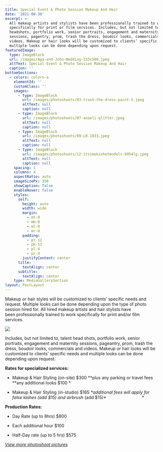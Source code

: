 ```yaml
---
title: Special Event & Photo Session Makeup And Hair
date: '2021-08-30'
excerpt: >-
  All makeup artists and stylists have been professionally trained to work
  specifically for print or film services. Includes, but not limited to, talent
  headshots, portfolio work, senior portraits, engagement and maternity
  sessions, pagentry, prom, trash the dress, boudoir looks, commercials and
  videos. Makeup or hair looks will be customized to clients’ specific needs and
  multiple looks can be done depending upon request.
featuredImage:
  type: ImageBlock
  url: /images/Aga-and-John-Wedding-333x500.jpeg
  altText: Special Event & Photo Session Makeup And Hair
  caption: ''
bottomSections:
  - colors: colors-a
    elementId: ''
    customClass: ''
    images:
      - type: ImageBlock
        url: /images/photoshoots/03-trash-the-dress-paint-5.jpeg
        altText: null
        caption: null
      - type: ImageBlock
        url: /images/photoshoots/07-anaeli-glitter.jpeg
        altText: null
        caption: null
      - type: ImageBlock
        url: /images/photoshoots/09-LR-1033.jpeg
        altText: null
        caption: null
      - type: ImageBlock
        url: /images/photoshoots/12-itssmokinhotmodels-0954lg.jpeg
        altText: null
        caption: null
    spacing: 1
    columns: 4
    aspectRatio: auto
    imageSizePx: 350
    showCaption: false
    enableHover: false
    styles:
      self:
        height: auto
        width: wide
        margin:
          - mt-0
          - mb-0
          - ml-0
          - mr-0
        padding:
          - pt-12
          - pb-12
          - pl-4
          - pr-4
        justifyContent: center
      title:
        textAlign: center
      subtitle:
        textAlign: center
    type: MediaGallerySection
layout: PostLayout
---
```

Makeup or hair styles will be customized to clients’ specific needs and request. Multiple looks can be done depending upon the type of photo session hired for. All hired makeup artists and hair stylists have been professionally trained to work specifically for print and/or film services.

![](/images/Jeannine-Marie-Photography-0052TT-683x1024.png)

Includes, but not limited to, talent head shots, portfolio work, senior portraits, engagement and maternity sessions, pageantry, prom, trash the dress, boudoir looks, commercials and videos. Makeup or hair looks will be customized to clients’ specific needs and multiple looks can be done depending upon request.

**Rates for specialized services:**

*   Makeup & Hair Styling (on-site) $300 \*\*plus any parking or travel fees \*\*any additional looks $100 \*

*   Makeup & Hair Styling (in-studio) $165 *\*additional fees will apply for false lashes (add $15) and airbrush* (add $15)\*                              \*

**Production Rates:**

*   Day Rate (up to 8hrs) $800

*   Each additional hour $100

*   Half-Day rate (up to 5 hrs) $575

[*View more photoshoot pictures*](/blog/photoshoots/)

